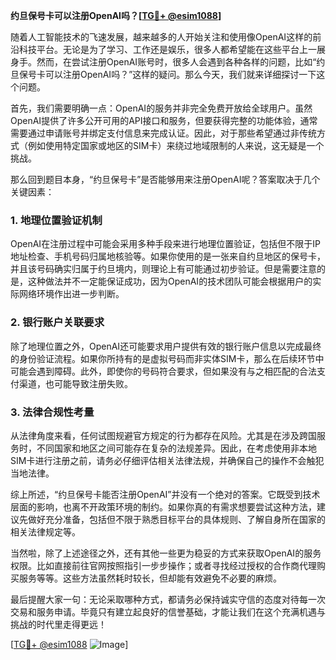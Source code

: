 **约旦保号卡可以注册OpenAI吗？[[TG💪+ @esim1088](https://t.me/s/esim1088)]**

随着人工智能技术的飞速发展，越来越多的人开始关注和使用像OpenAI这样的前沿科技平台。无论是为了学习、工作还是娱乐，很多人都希望能在这些平台上一展身手。然而，在尝试注册OpenAI账号时，很多人会遇到各种各样的问题，比如“约旦保号卡可以注册OpenAI吗？”这样的疑问。那么今天，我们就来详细探讨一下这个问题。

首先，我们需要明确一点：OpenAI的服务并非完全免费开放给全球用户。虽然OpenAI提供了许多公开可用的API接口和服务，但要获得完整的功能体验，通常需要通过申请账号并绑定支付信息来完成认证。因此，对于那些希望通过非传统方式（例如使用特定国家或地区的SIM卡）来绕过地域限制的人来说，这无疑是一个挑战。

那么回到题目本身，“约旦保号卡”是否能够用来注册OpenAI呢？答案取决于几个关键因素：

### 1. 地理位置验证机制

OpenAI在注册过程中可能会采用多种手段来进行地理位置验证，包括但不限于IP地址检查、手机号码归属地核验等。如果你使用的是一张来自约旦地区的保号卡，并且该号码确实归属于约旦境内，则理论上有可能通过初步验证。但是需要注意的是，这种做法并不一定能保证成功，因为OpenAI的技术团队可能会根据用户的实际网络环境作出进一步判断。

### 2. 银行账户关联要求

除了地理位置之外，OpenAI还可能要求用户提供有效的银行账户信息以完成最终的身份验证流程。如果你所持有的是虚拟号码而非实体SIM卡，那么在后续环节中可能会遇到障碍。此外，即使你的号码符合要求，但如果没有与之相匹配的合法支付渠道，也可能导致注册失败。

### 3. 法律合规性考量

从法律角度来看，任何试图规避官方规定的行为都存在风险。尤其是在涉及跨国服务时，不同国家和地区之间可能存在复杂的法规差异。因此，在考虑使用非本地SIM卡进行注册之前，请务必仔细评估相关法律法规，并确保自己的操作不会触犯当地法律。

综上所述，“约旦保号卡能否注册OpenAI”并没有一个绝对的答案。它既受到技术层面的影响，也离不开政策环境的制约。如果你真的有需求想要尝试这种方法，建议先做好充分准备，包括但不限于熟悉目标平台的具体规则、了解自身所在国家的相关法律规定等。

当然啦，除了上述途径之外，还有其他一些更为稳妥的方式来获取OpenAI的服务权限。比如直接前往官网按照指引一步步操作；或者寻找经过授权的合作商代理购买服务等等。这些方法虽然耗时较长，但却能有效避免不必要的麻烦。

最后提醒大家一句：无论采取哪种方式，都请务必保持诚实守信的态度对待每一次交易和服务申请。毕竟只有建立起良好的信誉基础，才能让我们在这个充满机遇与挑战的时代里走得更远！

[[TG💪+ @esim1088](https://t.me/s/esim1088) ![Image](https://i.postimg.cc/4NQfJmqS/Snipaste-2025-05-13-00-14-12.png)]
